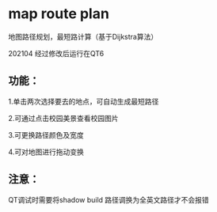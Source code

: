 #  map route plan
地图路径规划，最短路计算（基于Dijkstra算法） 

202104 经过修改后运行在QT6

## 功能：
1.单击两次选择要去的地点，可自动生成最短路径

2.可通过点击校园美景查看校园图片

3.可更换路径颜色及宽度

4.可对地图进行拖动变换

## 注意：
QT调试时需要将shadow build 路径调换为全英文路径才不会报错
